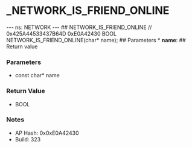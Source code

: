 # _NETWORK_IS_FRIEND_ONLINE

--- ns: NETWORK --- ## NETWORK_IS_FRIEND_ONLINE  // 0x425A44533437B64D 0xE0A42430 BOOL NETWORK_IS_FRIEND_ONLINE(char* name);   ## Parameters * **name**:  ## Return value

### Parameters
* const char* name

### Return Value
* BOOL

### Notes
* AP Hash: 0x0xE0A42430
* Build: 323


